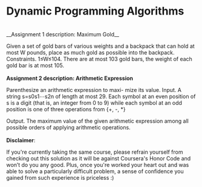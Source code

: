# Dynamic Programming Algorithms
<br /> 
__Assignment 1 description: Maximum Gold__

Given a set of gold bars of various weights and a backpack that can hold at most W pounds, place as much gold as possible into the backpack. Constraints. 1≤W≤104. There are at most 103 gold bars, the weight of each gold bar is at most 105.
<br /> 
<br /> 
__Assignment 2 description: Arithmetic Expression__

Parenthesize an arithmetic expression to maxi- mize its value. 
Input. A string s=s0s1⋯s2n of length at most 29. Each symbol at an even position of s is a digit (that is, an integer from 0 to 9) while each symbol at an odd position is one of three operations from {+, -, *}

Output. The maximum value of the given arithmetic expression among all possible orders of applying arithmetic operations.
<br /> 
<br /> 
__Disclaimer__: 

If you're currently taking the same course, please refrain yourself from checking out this solution as it will be against Coursera's Honor Code and won’t do you any good. Plus, once you're worked your heart out and was able to solve a particularly difficult problem, a sense of confidence you gained from such experience is priceless :)

